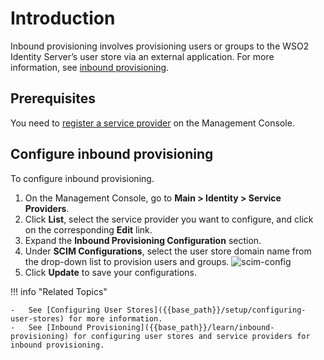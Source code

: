 # Introduction

Inbound provisioning involves provisioning users or groups to the WSO2 Identity Server’s user store via an external application. For more information, see [inbound provisioning]({{base_path}}/references/concepts/provisioning-framework.md).

## Prerequisites

You need to [register a service provider]({{base_path}}/applications/register-sp.md) on the Management Console.

## Configure inbound provisioning

To configure inbound provisioning.

1. On the Management Console, go to **Main > Identity > Service Providers**.
2. Click **List**, select the service provider you want to configure, and click on the corresponding **Edit** link.
3. Expand the **Inbound Provisioning Configuration** section.
4. Under **SCIM Configurations**, select the user store domain name from the drop-down list to provision users and groups.
    ![scim-config]({{base_path}}/assets/img/guides/scim-config.png)
5. Click **Update** to save your configurations.

!!! info "Related Topics"

    -   See [Configuring User Stores]({{base_path}}/setup/configuring-user-stores) for more information.
    -   See [Inbound Provisioning]({{base_path}}/learn/inbound-provisioning) for configuring user stores and service providers for inbound provisioning.
